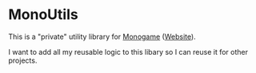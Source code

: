 # MonoUtils

This is a "private" utility library for [Monogame](https://github.com/MonoGame/MonoGame) ([Website](https://www.monogame.net/)).

I want to add all my reusable logic to this libary so I can reuse it for other projects.
